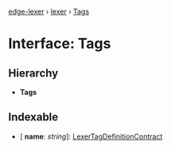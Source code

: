 [edge-lexer](../README.md) › [lexer](../modules/lexer.md) › [Tags](lexer.tags.md)

# Interface: Tags

## Hierarchy

* **Tags**

## Indexable

* \[ **name**: *string*\]: [LexerTagDefinitionContract](lexer.lexertagdefinitioncontract.md)

